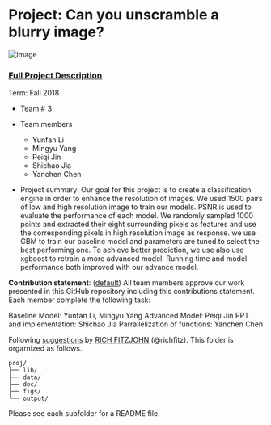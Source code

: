 # Project: Can you unscramble a blurry image? 
![image](figs/example.png)

### [Full Project Description](doc/project3_desc.md)

Term: Fall 2018

+ Team # 3
+ Team members
	+ Yunfan Li
	+ Mingyu Yang
	+ Peiqi Jin
	+ Shichao Jia
	+ Yanchen Chen

+ Project summary: Our goal for this project is to create a classification engine in order to enhance the resolution of images. We used 1500 pairs of low and high resolution image to train our models. PSNR is used to evaluate the performance of each model. We randomly sampled 1000 points and extracted their eight surrounding pixels as features and use the corresponding pixels in high resolution image as response. we use GBM to train our baseline model and parameters are tuned to select the best performing one. To achieve better prediction, we use also use xgboost to retrain a more advanced model. Running time and model performance both improved with our advance model. 
	
**Contribution statement**: ([default](doc/a_note_on_contributions.md)) All team members approve our work presented in this GitHub repository including this contributions statement. Each member complete the following task: 

Baseline Model: Yunfan Li, Mingyu Yang
Advanced Model: Peiqi Jin
PPT and implementation: Shichao Jia
Parrallelization of functions: Yanchen Chen

Following [suggestions](http://nicercode.github.io/blog/2013-04-05-projects/) by [RICH FITZJOHN](http://nicercode.github.io/about/#Team) (@richfitz). This folder is orgarnized as follows.

```
proj/
├── lib/
├── data/
├── doc/
├── figs/
└── output/
```

Please see each subfolder for a README file.
